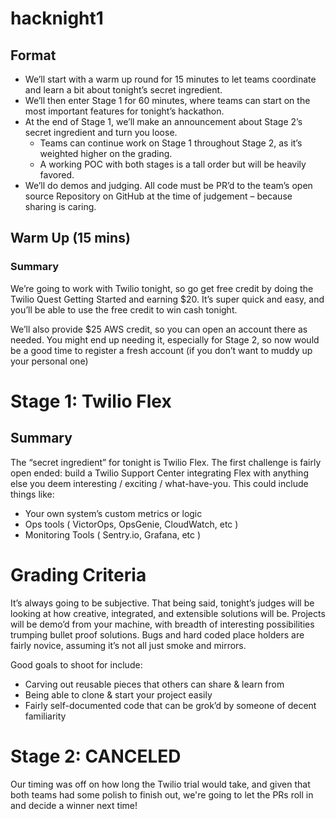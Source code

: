 # hacknight1

## Format

- We’ll start with a warm up round for 15 minutes to let teams coordinate and learn a bit about tonight’s secret ingredient. 
- We’ll then enter Stage 1 for 60 minutes, where teams can start on the most important features for tonight’s hackathon. 
- At the end of Stage 1, we’ll make an announcement about Stage 2’s secret ingredient and turn you loose. 
  - Teams can continue work on Stage 1 throughout Stage 2, as it’s weighted higher on the grading. 
  - A working POC with both stages is a tall order but will be heavily favored. 
- We’ll do demos and judging. All code must be PR’d to the team’s open source Repository on GitHub at the time of judgement – because sharing is caring.  

## Warm Up (15 mins)

### Summary
We’re going to work with Twilio tonight, so go get free credit by doing the Twilio Quest Getting Started and earning $20. It’s super quick and easy, and you’ll be able to use the free credit to win cash tonight. 

We’ll also provide $25 AWS credit, so you can open an account there as needed. You might end up needing it, especially for Stage 2, so now would be a good time to register a fresh account (if you don’t want to muddy up your personal one)



# Stage 1: Twilio Flex
## Summary

The “secret ingredient” for tonight is Twilio Flex. The first challenge is fairly open ended: build a Twilio Support Center integrating Flex with anything else you deem interesting / exciting / what-have-you. This could include things like: 


- Your own system’s custom metrics or logic
- Ops tools ( VictorOps, OpsGenie, CloudWatch, etc )
- Monitoring Tools ( Sentry.io, Grafana, etc ) 

# Grading Criteria

It’s always going to be subjective. That being said, tonight’s judges will be looking at how creative, integrated, and extensible solutions will be. Projects will be demo’d from your machine, with breadth of interesting possibilities trumping bullet proof solutions. Bugs and hard coded place holders are fairly novice, assuming it’s not all just smoke and mirrors. 

Good goals to shoot for include:

- Carving out reusable pieces that others can share & learn from 
- Being able to clone & start your project easily
- Fairly self-documented code that can be grok’d by someone of decent familiarity


# Stage 2: CANCELED 

Our timing was off on how long the Twilio trial would take, and given that both teams had some polish to finish out, we're going to let the PRs roll in and decide a winner next time! 
